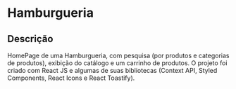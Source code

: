 # Hamburgueria

## Descrição

HomePage de uma Hamburgueria, com pesquisa (por produtos e categorias de produtos), exibição do catálogo e um carrinho de produtos. O projeto foi criado com React JS e algumas de suas bibliotecas (Context API, Styled Components, React Icons e React Toastify).
